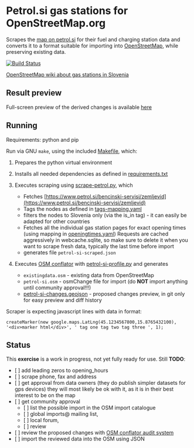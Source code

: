 # Petrol.si gas stations for OpenStreetMap.org

Scrapes the [map on petrol.si](https://www.petrol.si/bencinski-servisi/zemljevid) for their fuel and charging station data and converts it to a format suitable for importing into [OpenStreetMap](https://www.openstreetmap.org), while preserving existing data.

[![Build Status](https://travis-ci.org/openstreetmap-si/petrol-osm-import.svg?branch=master)](https://travis-ci.org/openstreetmap-si/petrol-osm-import)

[OpenStreetMap wiki about gas stations in Slovenia](https://wiki.openstreetmap.org/wiki/WikiProject_Slovenia/Storitve#Bencinske_.C4.8Drpalke)

## Result preview
Full-screen preview of the derived changes is available [here](https://openstreetmap-si.github.io/petrol-osm-import/)

## Running
Requirements: python and pip

Run via GNU `make`, using the included [Makefile](Makefile), which:
1. Prepares the python virtual environment
2. Installs all needed dependencies as defined in [requirements.txt](requirements.txt)
3. Executes scraping using [scrape-petrol.py](scrape-petrol.py), which
    * Fetches [https://www.petrol.si/bencinski-servisi/zemljevid](https://www.petrol.si/bencinski-servisi/zemljevid) 
    * Tags the nodes as defined in  [tags-mapping.yaml](tags-mapping.yaml)
    * filters the nodes to Slovenia only (via the is_in tag) - it can easily be adapted for other countries
    * Fetches all the individual gas station pages for exact opening times (using mapping in [openingtimes.yaml](openingtimes.yaml))
      Requests are cached aggressively in webcache.sqlite, so make sure to delete it when you want to scrape fresh data, typically the last time before import
    * generates file `petrol-si-scraped.json`


4. Executes [OSM conflator](https://wiki.openstreetmap.org/wiki/OSM_Conflator) with [petrol-si-profile.py](petrol-si-profile.py) and generates 
    * `existingdata.osm` - existing data from OpenStreetMap
    * `petrol-si.osm` - osmChange file for import (do **NOT** import anything until community approval!!!)
    * [petrol-si-changes.geojson](petrol-si-changes.geojson) - proposed changes preview, in git only for easy preview and diff history



Scraper is expecting javascript lines with data in format:

    createMarker(new google.maps.LatLng(45.1234567800,15.8765432100), '<div>marker html</div>', ' tag one tag two tag three ', 1);

## Status
This **exercise** is a work in progress, not yet fully ready for use.
Still **TODO**:
* [ ] add leading zeros to opening_hours
* [ ] scrape phone, fax and address
* [ ] get approval from data owners (they do publish simpler datasets for gps devices) they will most likely be ok with it, as it is in their best interest to be on the map
* [ ] get community approval 
    * [ ] list the possible import in the OSM import catalogue
    * [ ] global imports@ mailing list, 
    * [ ] local forum, 
    * [ ] review
* [ ] review the proposed changes with [OSM conflator audit system](https://github.com/mapsme/cf_audit)
* [ ] import the reviewed data into the OSM using JSON

